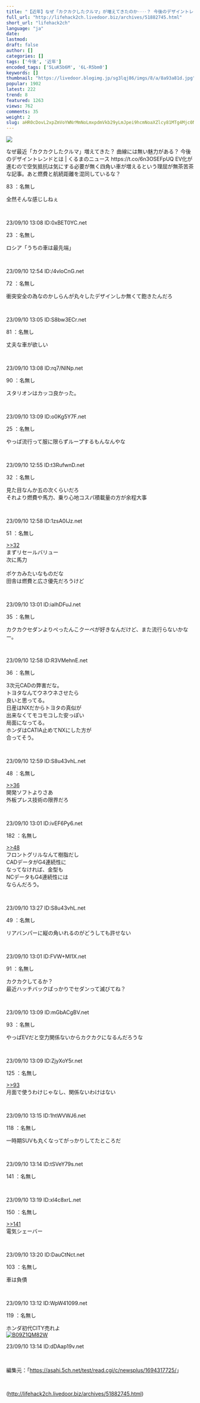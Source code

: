 ```yaml
---
title: "【近年】なぜ「カクカクしたクルマ」が増えてきたのか‥‥？ 今後のデザイントレンドとは"
full_url: "http://lifehack2ch.livedoor.biz/archives/51882745.html"
short_url: "lifehack2ch"
language: "ja"
date: 
lastmod: 
draft: false
author: []
categories: []
tags: ['今後', '近年']
encoded_tags: ['5LuK5b6M', '6L-R5bm0']
keywords: []
thumbnail: "https://livedoor.blogimg.jp/sg3lqj86/imgs/8/a/8a93a81d.jpg"
popular: 1902
latest: 222
trend: 8
featured: 1263
views: 762
comments: 35
weight: 2
slug: aHR0cDovL2xpZmVoYWNrMmNoLmxpdmVkb29yLmJpei9hcmNoaXZlcy81MTg4Mjc0NS5odG1s
---
```


![](https://livedoor.blogimg.jp/sg3lqj86/imgs/8/a/8a93a81d.jpg)

<div><p>なぜ最近「カクカクしたクルマ」増えてきた？ 曲線には無い魅力がある？ 今後のデザイントレンドとは | くるまのニュース https://t.co/6n3OSEFpUQ EV化が進むので空気抵抗は気にする必要が無く四角い車が増えるという理屈が無茶苦茶な記事。あと燃費と航続距離を混同しているな？</p><p class='t_name'>83 ：名無し</p> <p class='r1'>全然そんな感じしねぇ </p><br><p>23/09/10 13:08 ID:0xBET0YC.net</p> <p class='t_name'>23 ：名無し</p> <p class='r4'>ロシア「うちの車は最先端」 </p><br><p>23/09/10 12:54 ID:/4vloCnG.net</p> <p class='t_name'>72 ：名無し</p> <p class='r4'>衝突安全の為なのかしらんが丸々したデザインしか無くて飽きたんだろ </p><br><p>23/09/10 13:05 ID:S8bw3ECr.net</p> <p class='t_name'>81 ：名無し</p> <p class='r4'>丈夫な車が欲しい </p><br><p>23/09/10 13:08 ID:rq7/NINp.net</p> <p class='t_name'>90 ：名無し</p> <p class='r4'>スタリオンはカッコ良かった。 </p><br><p>23/09/10 13:09 ID:o0Kg5Y7F.net</p> <p class='t_name'>25 ：名無し</p> <p class='r2'>やっぱ流行って服に限らずループするもんなんやな </p><br><p>23/09/10 12:55 ID:t3RufwnD.net</p> <p class='t_name'>32 ：名無し</p> <p class='r4'>見た目なんか五の次くらいだろ <br> それより燃費や馬力、乗り心地コスパ積載量の方が余程大事 </p><br><p>23/09/10 12:58 ID:1zsA0IJz.net</p> <p class='t_name_res'>51 ：名無し</p> <p class='r4'><a href='#res_32'>>>32</a> <br> まずリセールバリュー <br> 次に馬力 <br> <br> ポケカみたいなものだな <br> 田舎は燃費と広さ優先だろうけど </p><br><p>23/09/10 13:01 ID:iaIhDFuJ.net</p> <p class='t_name'>35 ：名無し</p> <p class='r4'>カクカクセダンよりぺったんこクーペが好きなんだけど、また流行らないかなー。 </p><br><p>23/09/10 12:58 ID:R3VMehnE.net</p> <p class='t_name'>36 ：名無し</p> <p class='r1'>3次元CADの弊害だな。 <br> トヨタなんてウネウネさせたら <br> 良いと思ってる。 <br> 日産はNXだからトヨタの真似が <br> 出来なくてモコモコした安っぽい <br> 局面になってる。 <br> ホンダはCATIA止めてNXにした方が <br> 合ってそう。 </p><br><p>23/09/10 12:59 ID:S8u43vhL.net</p> <p class='t_name_res'>48 ：名無し</p> <p class='r4'><a href='#res_36'>>>36</a> <br> 開発ソフトよりさあ <br> 外板プレス技術の限界だろ </p><br><p>23/09/10 13:01 ID:ivEF6Py6.net</p> <p class='t_name_res'>182 ：名無し</p> <p class='r4'><a href='#res_48'>>>48</a> <br> フロントグリルなんて樹脂だし <br> CADデータがG4連続性に <br> なってなければ、金型も <br> NCデータもG4連続性には <br> ならんだろう。 </p><br><p>23/09/10 13:27 ID:S8u43vhL.net</p> <p class='t_name'>49 ：名無し</p> <p class='r4'>リアバンパーに縦の角いれるのがどうしても許せない </p><br><p>23/09/10 13:01 ID:FVW+Ml1X.net</p> <p class='t_name'>91 ：名無し</p> <p class='r4'>カクカクしてるか？ <br> 最近ハッチバックばっかりでセダンって滅びてね？ </p><br><p>23/09/10 13:09 ID:mGbACgBV.net</p> <p class='t_name'>93 ：名無し</p> <p class='r4'>やっぱEVだと空力関係ないからカクカクになるんだろうな </p><br><p>23/09/10 13:09 ID:ZjyXoY5r.net</p> <p class='t_name_res'>125 ：名無し</p> <p class='r4'><a href='#res_93'>>>93</a> <br> 月面で使うわけじゃなし、関係ないわけはない </p><br><p>23/09/10 13:15 ID:1htWVWJ6.net</p> <p class='t_name'>118 ：名無し</p> <p class='r4'>一時期SUVも丸くなってがっかりしてたところだ </p><br><p>23/09/10 13:14 ID:tSVeY79s.net</p> <p class='t_name'>141 ：名無し</p> <br><p>23/09/10 13:19 ID:xl4c8xrL.net</p> <p class='t_name_res'>150 ：名無し</p> <p class='r4'><a href='#res_141'>>>141</a> <br> 電気シェーバー </p><br><p>23/09/10 13:20 ID:DauCtNct.net</p> <p class='t_name'>103 ：名無し</p> <p class='r4'>車は負債 </p><br><p>23/09/10 13:12 ID:WpW41099.net</p> <p class='t_name'>119 ：名無し</p> <p class='r2'>ホンダ初代CITY売れよ<br><a href='https://www.amazon.co.jp/dp/B09Z1QM82W/?tag=nishiky24-22' target='_blank'><img src='https://m.media-amazon.com/images/I/41RUxTzCPfL._SL500_.jpg' alt='B09Z1QM82W' border='0'></a> </p><p>23/09/10 13:14 ID:dDAap19v.net</p> <br><p class='p_url'>編集元：「<a href='https://asahi.5ch.net/test/read.cgi/c/newsplus/1694317725/' target='_blank'>https://asahi.5ch.net/test/read.cgi/c/newsplus/1694317725/</a>」</p> <br clear='all'></div>

(http://lifehack2ch.livedoor.biz/archives/51882745.html)
